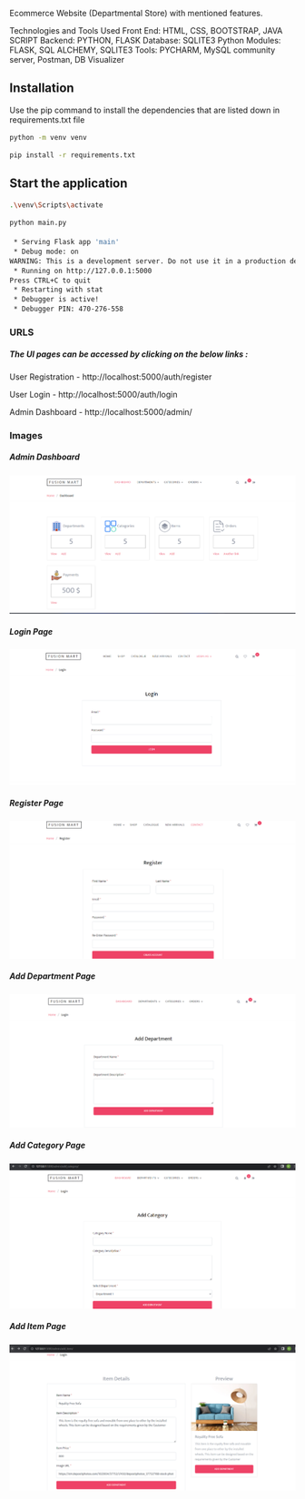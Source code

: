Ecommerce Website (Departmental Store) with mentioned features.

Technologies and Tools Used
Front End:	HTML, CSS, BOOTSTRAP, JAVA SCRIPT
Backend:	PYTHON, FLASK
Database:	SQLITE3
Python Modules:	FLASK, SQL ALCHEMY, SQLITE3
Tools:		PYCHARM, MySQL community server, Postman, DB Visualizer


## Installation

Use the pip command to install the dependencies that are listed down in requirements.txt file

```bash
python -m venv venv
```

```bash
pip install -r requirements.txt
```

## Start the application
```bash
.\venv\Scripts\activate
```

```bash
python main.py

 * Serving Flask app 'main'
 * Debug mode: on
WARNING: This is a development server. Do not use it in a production deployment. Use a production WSGI server instead.
 * Running on http://127.0.0.1:5000
Press CTRL+C to quit
 * Restarting with stat
 * Debugger is active!
 * Debugger PIN: 470-276-558
```

### URLS

##### The UI pages can be accessed by clicking on the below links :

User Registration - http://localhost:5000/auth/register

User Login - http://localhost:5000/auth/login

Admin Dashboard - http://localhost:5000/admin/

### Images

##### Admin Dashboard
![Admin Dashboard](readme_data/admin_dashboard.png)

##### Login Page
![Login Page](readme_data/login.png)

##### Register Page
![Register Page](readme_data/register.png)

##### Add Department Page
![Add Department Page](readme_data/add_department.png)

##### Add Category Page
![Add Category Page](readme_data/add_category.png)

##### Add Item Page
![Add Item Page](readme_data/add_item.png)
